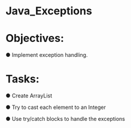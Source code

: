 # Java_Exceptions


# Objectives:
● Implement exception handling.

# Tasks:
● Create ArrayList

● Try to cast each element to an Integer

● Use try/catch blocks to handle the exceptions
